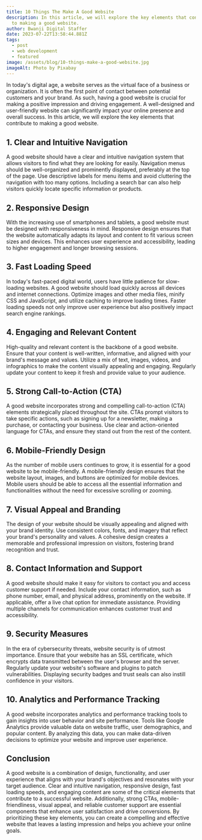 ```yaml
---
title: 10 Things The Make A Good Website
description: In this article, we will explore the key elements that contribute
  to making a good website.
author: Bwanji Digital Staffer
date: 2023-07-22T13:58:44.881Z
tags:
  - post
  - web development
  - featured
image: /assets/blog/10-things-make-a-good-website.jpg
imageAlt: Photo by Pixabay
---
```


In today's digital age, a website serves as the virtual face of a business or organization. It is often the first point of contact between potential customers and your brand. As such, having a good website is crucial for making a positive impression and driving engagement. A well-designed and user-friendly website can significantly impact your online presence and overall success. In this article, we will explore the key elements that contribute to making a good website.

## 1. Clear and Intuitive Navigation

A good website should have a clear and intuitive navigation system that allows visitors to find what they are looking for easily. Navigation menus should be well-organized and prominently displayed, preferably at the top of the page. Use descriptive labels for menu items and avoid cluttering the navigation with too many options. Including a search bar can also help visitors quickly locate specific information or products.

## 2. Responsive Design

With the increasing use of smartphones and tablets, a good website must be designed with responsiveness in mind. Responsive design ensures that the website automatically adapts its layout and content to fit various screen sizes and devices. This enhances user experience and accessibility, leading to higher engagement and longer browsing sessions.

## 3. Fast Loading Speed

In today's fast-paced digital world, users have little patience for slow-loading websites. A good website should load quickly across all devices and internet connections. Optimize images and other media files, minify CSS and JavaScript, and utilize caching to improve loading times. Faster loading speeds not only improve user experience but also positively impact search engine rankings.

## 4. Engaging and Relevant Content

High-quality and relevant content is the backbone of a good website. Ensure that your content is well-written, informative, and aligned with your brand's message and values. Utilize a mix of text, images, videos, and infographics to make the content visually appealing and engaging. Regularly update your content to keep it fresh and provide value to your audience.

## 5. Strong Call-to-Action (CTA)

A good website incorporates strong and compelling call-to-action (CTA) elements strategically placed throughout the site. CTAs prompt visitors to take specific actions, such as signing up for a newsletter, making a purchase, or contacting your business. Use clear and action-oriented language for CTAs, and ensure they stand out from the rest of the content.

## 6. Mobile-Friendly Design

As the number of mobile users continues to grow, it is essential for a good website to be mobile-friendly. A mobile-friendly design ensures that the website layout, images, and buttons are optimized for mobile devices. Mobile users should be able to access all the essential information and functionalities without the need for excessive scrolling or zooming.

## 7. Visual Appeal and Branding

The design of your website should be visually appealing and aligned with your brand identity. Use consistent colors, fonts, and imagery that reflect your brand's personality and values. A cohesive design creates a memorable and professional impression on visitors, fostering brand recognition and trust.

## 8. Contact Information and Support

A good website should make it easy for visitors to contact you and access customer support if needed. Include your contact information, such as phone number, email, and physical address, prominently on the website. If applicable, offer a live chat option for immediate assistance. Providing multiple channels for communication enhances customer trust and accessibility.

## 9. Security Measures

In the era of cybersecurity threats, website security is of utmost importance. Ensure that your website has an SSL certificate, which encrypts data transmitted between the user's browser and the server. Regularly update your website's software and plugins to patch vulnerabilities. Displaying security badges and trust seals can also instill confidence in your visitors.

## 10. Analytics and Performance Tracking

A good website incorporates analytics and performance tracking tools to gain insights into user behavior and site performance. Tools like Google Analytics provide valuable data on website traffic, user demographics, and popular content. By analyzing this data, you can make data-driven decisions to optimize your website and improve user experience.

## Conclusion

A good website is a combination of design, functionality, and user experience that aligns with your brand's objectives and resonates with your target audience. Clear and intuitive navigation, responsive design, fast loading speeds, and engaging content are some of the critical elements that contribute to a successful website. Additionally, strong CTAs, mobile-friendliness, visual appeal, and reliable customer support are essential components that enhance user satisfaction and drive conversions. By prioritizing these key elements, you can create a compelling and effective website that leaves a lasting impression and helps you achieve your online goals.